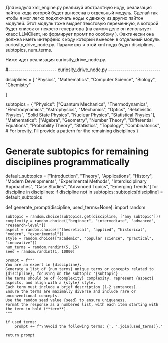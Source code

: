 Для модуля xml_engine.py реализуй абстрактную ноду, реализация пайтон кода которой будет вынесена в отдельный модуль. Сделай так чтобы я мог легко подключать ноды к движку из других пайтон модулей. Этот модуль тоже выдает текстовую переменную, в которой будет список от некоего генератора (на самом деле он использует класс LLMClient, но формирует промт по особому ). Фактически она должна иметь интерфейс к коду который вынесен в отдельный модуль curiosity_drive_node.py.
Параметры к этой xml ноды будут disciplines, subtopics, num_terms.
 
Ниже идет реализация curiosity_drive_node.py.

#------------------------ curiosity_drive_node.py --------------------------

disciplines = [
    "Physics", "Mathematics", "Computer Science", "Biology", "Chemistry"
  
]

subtopics = {
    "Physics": ["Quantum Mechanics", "Thermodynamics", "Electrodynamics", "Astrophysics", "Mechanics", "Optics", "Relativistic Physics", "Solid State Physics", "Nuclear Physics", "Statistical Physics"],
    "Mathematics": ["Algebra", "Geometry", "Number Theory", "Differential Equations", "Probability Theory", "Statistics", "Topology", "Combinatorics",   # For brevity, I'll provide a pattern for the remaining disciplines
}

# Generate subtopics for remaining disciplines programmatically
default_subtopics = ["Introduction", "Theory", "Applications", "History", "Modern Developments", "Experimental Methods", "Interdisciplinary Approaches", "Case Studies", "Advanced Topics", "Emerging Trends"]
for discipline in disciplines:
    if discipline not in subtopics:
        subtopics[discipline] = default_subtopics
        
def generate_prompt(discipline, used_terms=None):
    import random

    subtopic = random.choice(subtopics.get(discipline, ["any subtopic"]))
    complexity = random.choice(["beginner", "intermediate", "advanced", "research-level"])
    aspect = random.choice(["theoretical", "applied", "historical", "modern", "experimental"])
    style = random.choice(["academic", "popular science", "practical", "innovative"])
    num_terms = random.randint(5, 15)
    seed = random.randint(1, 10000)

    prompt = f"""
    You are an expert in {discipline}. 
    Generate a list of {num_terms} unique terms or concepts related to {discipline}, focusing on the subtopic '{subtopic}'. 
    The terms should be of {complexity} complexity, represent {aspect} aspects, and align with a {style} style. 
    Each term must include a brief description (1-2 sentences). 
    Ensure the terms are maximally diverse and include rare or unconventional concepts. 
    Use the random seed value {seed} to ensure uniqueness. 
    Format the response as a numbered list, with each item starting with the term in bold (**term**).
    """

    if used_terms:
        prompt += f"\nAvoid the following terms: {', '.join(used_terms)}."

    return prompt
    
 
 